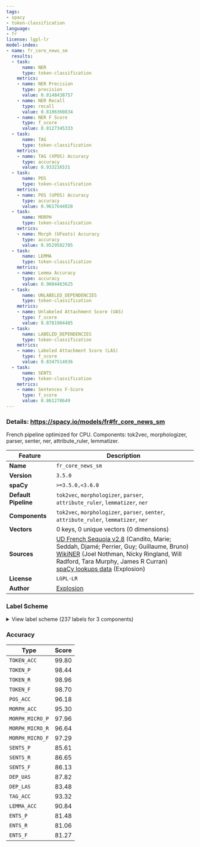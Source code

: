 ```yaml
---
tags:
- spacy
- token-classification
language:
- fr
license: lgpl-lr
model-index:
- name: fr_core_news_sm
  results:
  - task:
      name: NER
      type: token-classification
    metrics:
    - name: NER Precision
      type: precision
      value: 0.8148438757
    - name: NER Recall
      type: recall
      value: 0.8106360834
    - name: NER F Score
      type: f_score
      value: 0.8127345333
  - task:
      name: TAG
      type: token-classification
    metrics:
    - name: TAG (XPOS) Accuracy
      type: accuracy
      value: 0.933216531
  - task:
      name: POS
      type: token-classification
    metrics:
    - name: POS (UPOS) Accuracy
      type: accuracy
      value: 0.9617644028
  - task:
      name: MORPH
      type: token-classification
    metrics:
    - name: Morph (UFeats) Accuracy
      type: accuracy
      value: 0.9529502705
  - task:
      name: LEMMA
      type: token-classification
    metrics:
    - name: Lemma Accuracy
      type: accuracy
      value: 0.9084463625
  - task:
      name: UNLABELED_DEPENDENCIES
      type: token-classification
    metrics:
    - name: Unlabeled Attachment Score (UAS)
      type: f_score
      value: 0.8781984485
  - task:
      name: LABELED_DEPENDENCIES
      type: token-classification
    metrics:
    - name: Labeled Attachment Score (LAS)
      type: f_score
      value: 0.8347514036
  - task:
      name: SENTS
      type: token-classification
    metrics:
    - name: Sentences F-Score
      type: f_score
      value: 0.861278649
---
```

### Details: https://spacy.io/models/fr#fr_core_news_sm

French pipeline optimized for CPU. Components: tok2vec, morphologizer, parser, senter, ner, attribute_ruler, lemmatizer.

| Feature | Description |
| --- | --- |
| **Name** | `fr_core_news_sm` |
| **Version** | `3.5.0` |
| **spaCy** | `>=3.5.0,<3.6.0` |
| **Default Pipeline** | `tok2vec`, `morphologizer`, `parser`, `attribute_ruler`, `lemmatizer`, `ner` |
| **Components** | `tok2vec`, `morphologizer`, `parser`, `senter`, `attribute_ruler`, `lemmatizer`, `ner` |
| **Vectors** | 0 keys, 0 unique vectors (0 dimensions) |
| **Sources** | [UD French Sequoia v2.8](https://github.com/UniversalDependencies/UD_French-Sequoia) (Candito, Marie; Seddah, Djamé; Perrier, Guy; Guillaume, Bruno)<br />[WikiNER](https://figshare.com/articles/Learning_multilingual_named_entity_recognition_from_Wikipedia/5462500) (Joel Nothman, Nicky Ringland, Will Radford, Tara Murphy, James R Curran)<br />[spaCy lookups data](https://github.com/explosion/spacy-lookups-data) (Explosion) |
| **License** | `LGPL-LR` |
| **Author** | [Explosion](https://explosion.ai) |

### Label Scheme

<details>

<summary>View label scheme (237 labels for 3 components)</summary>

| Component | Labels |
| --- | --- |
| **`morphologizer`** | `POS=PROPN`, `Gender=Fem\|Number=Sing\|POS=DET\|PronType=Dem`, `Gender=Fem\|Number=Sing\|POS=NOUN`, `Number=Plur\|POS=PRON\|Person=1`, `Mood=Ind\|Number=Sing\|POS=VERB\|Person=3\|Tense=Pres\|VerbForm=Fin`, `POS=SCONJ`, `POS=ADP`, `Definite=Def\|Gender=Masc\|Number=Sing\|POS=DET\|PronType=Art`, `NumType=Ord\|POS=ADJ`, `Gender=Masc\|Number=Sing\|POS=NOUN`, `POS=PUNCT`, `Gender=Masc\|Number=Sing\|POS=PROPN`, `Number=Plur\|POS=ADJ`, `Gender=Masc\|Number=Plur\|POS=NOUN`, `Definite=Ind\|Gender=Fem\|Number=Sing\|POS=DET\|PronType=Art`, `Number=Sing\|POS=ADJ`, `Mood=Ind\|Number=Sing\|POS=VERB\|Person=3\|Tense=Imp\|VerbForm=Fin`, `POS=ADV`, `Mood=Ind\|Number=Sing\|POS=AUX\|Person=3\|Tense=Past\|VerbForm=Fin`, `Gender=Fem\|Number=Sing\|POS=VERB\|Tense=Past\|VerbForm=Part\|Voice=Pass`, `Definite=Def\|Gender=Fem\|Number=Sing\|POS=DET\|PronType=Art`, `Gender=Fem\|Number=Sing\|POS=PROPN`, `Definite=Def\|Number=Sing\|POS=DET\|PronType=Art`, `NumType=Card\|POS=NUM`, `Definite=Def\|Number=Plur\|POS=DET\|PronType=Art`, `Gender=Masc\|Number=Plur\|POS=ADJ`, `POS=CCONJ`, `Gender=Fem\|Number=Plur\|POS=NOUN`, `Mood=Ind\|Number=Plur\|POS=VERB\|Person=3\|Tense=Past\|VerbForm=Fin`, `Gender=Masc\|Number=Sing\|POS=VERB\|Tense=Past\|VerbForm=Part`, `Gender=Fem\|Number=Plur\|POS=ADJ`, `POS=ADJ`, `Mood=Ind\|Number=Sing\|POS=VERB\|Person=3\|Tense=Past\|VerbForm=Fin`, `POS=PRON\|PronType=Rel`, `Number=Sing\|POS=DET\|Poss=Yes`, `Definite=Def\|Gender=Masc\|Number=Sing\|POS=ADP\|PronType=Art`, `Definite=Def\|Number=Plur\|POS=ADP\|PronType=Art`, `Definite=Ind\|Number=Plur\|POS=DET\|PronType=Art`, `Mood=Ind\|Number=Plur\|POS=AUX\|Person=3\|Tense=Past\|VerbForm=Fin`, `Gender=Masc\|Number=Plur\|POS=VERB\|Tense=Past\|VerbForm=Part\|Voice=Pass`, `Mood=Ind\|Number=Sing\|POS=AUX\|Person=3\|Tense=Pres\|VerbForm=Fin`, `POS=VERB\|VerbForm=Inf`, `Gender=Fem\|Number=Sing\|POS=ADJ`, `Gender=Masc\|Number=Sing\|POS=PRON\|Person=3`, `Number=Plur\|POS=DET`, `Mood=Ind\|Number=Plur\|POS=AUX\|Person=3\|Tense=Pres\|VerbForm=Fin`, `Gender=Masc\|Number=Sing\|POS=ADJ`, `Gender=Masc\|Number=Sing\|POS=DET\|PronType=Dem`, `POS=ADV\|PronType=Int`, `POS=VERB\|Tense=Pres\|VerbForm=Part`, `Gender=Fem\|Number=Sing\|POS=VERB\|Tense=Past\|VerbForm=Part`, `Definite=Ind\|Gender=Masc\|Number=Sing\|POS=DET\|PronType=Art`, `Gender=Masc\|POS=ADJ`, `Mood=Ind\|Number=Plur\|POS=VERB\|Person=3\|Tense=Fut\|VerbForm=Fin`, `Number=Plur\|POS=DET\|Poss=Yes`, `POS=AUX\|VerbForm=Inf`, `Gender=Masc\|Number=Sing\|POS=VERB\|Tense=Past\|VerbForm=Part\|Voice=Pass`, `Gender=Masc\|POS=VERB\|Tense=Past\|VerbForm=Part`, `POS=ADV\|Polarity=Neg`, `Definite=Ind\|Number=Sing\|POS=DET\|PronType=Art`, `Gender=Fem\|Number=Sing\|POS=PRON\|Person=3`, `POS=PRON\|Person=3\|Reflex=Yes`, `Gender=Masc\|POS=NOUN`, `POS=AUX\|Tense=Past\|VerbForm=Part`, `POS=PRON\|Person=3`, `Number=Plur\|POS=NOUN`, `NumType=Ord\|Number=Sing\|POS=ADJ`, `POS=VERB\|Tense=Past\|VerbForm=Part`, `POS=AUX\|Tense=Pres\|VerbForm=Part`, `Gender=Masc\|Number=Plur\|POS=VERB\|Tense=Past\|VerbForm=Part`, `Number=Sing\|POS=PRON\|Person=3`, `Number=Sing\|POS=NOUN`, `Gender=Masc\|Number=Plur\|POS=PRON\|Person=3`, `Mood=Ind\|Number=Plur\|POS=VERB\|Person=3\|Tense=Imp\|VerbForm=Fin`, `Gender=Fem\|NumType=Ord\|Number=Sing\|POS=ADJ`, `Number=Plur\|POS=PROPN`, `Number=Sing\|POS=PROPN`, `Mood=Ind\|Number=Sing\|POS=AUX\|Person=3\|Tense=Imp\|VerbForm=Fin`, `Mood=Ind\|Number=Plur\|POS=VERB\|Person=3\|Tense=Pres\|VerbForm=Fin`, `Gender=Masc\|Number=Plur\|POS=PRON\|PronType=Dem`, `Gender=Masc\|Number=Sing\|POS=DET`, `Gender=Fem\|Number=Sing\|POS=DET\|Poss=Yes`, `Gender=Masc\|POS=PRON`, `POS=NOUN`, `Mood=Ind\|Number=Sing\|POS=VERB\|Person=3\|Tense=Fut\|VerbForm=Fin`, `Mood=Ind\|Number=Sing\|POS=AUX\|Person=3\|Tense=Fut\|VerbForm=Fin`, `Mood=Ind\|Number=Plur\|POS=VERB\|Person=1\|Tense=Pres\|VerbForm=Fin`, `Number=Plur\|POS=PRON`, `Gender=Masc\|NumType=Ord\|Number=Plur\|POS=ADJ`, `Mood=Ind\|Number=Plur\|POS=AUX\|Person=3\|Tense=Fut\|VerbForm=Fin`, `Gender=Fem\|Number=Plur\|POS=VERB\|Tense=Past\|VerbForm=Part\|Voice=Pass`, `Number=Sing\|POS=PRON`, `Number=Sing\|POS=PRON\|PronType=Dem`, `Mood=Ind\|POS=VERB\|VerbForm=Fin`, `Number=Plur\|POS=DET\|PronType=Dem`, `Gender=Masc\|Number=Sing\|POS=PRON\|Person=3\|PronType=Prs`, `Gender=Masc\|Number=Plur\|POS=PRON\|Person=3\|PronType=Prs`, `Gender=Masc\|Number=Sing\|POS=PRON`, `Gender=Masc\|Number=Sing\|POS=PRON\|Person=3\|PronType=Dem`, `Number=Sing\|POS=PRON\|Person=2\|PronType=Prs`, `Gender=Masc\|Number=Sing\|POS=PRON\|PronType=Rel`, `Mood=Ind\|Number=Plur\|POS=AUX\|Person=3\|Tense=Imp\|VerbForm=Fin`, `Mood=Sub\|Number=Sing\|POS=AUX\|Person=3\|Tense=Pres\|VerbForm=Fin`, `Gender=Masc\|NumType=Ord\|Number=Sing\|POS=ADJ`, `POS=PRON`, `POS=NUM`, `Gender=Fem\|POS=NOUN`, `POS=SPACE`, `Gender=Fem\|Number=Plur\|POS=PRON`, `Number=Plur\|POS=PRON\|Person=3`, `Number=Sing\|POS=VERB\|Tense=Past\|VerbForm=Part`, `Number=Sing\|POS=PRON\|Person=1`, `Mood=Ind\|Number=Sing\|POS=VERB\|Person=1\|Tense=Pres\|VerbForm=Fin`, `Mood=Sub\|Number=Sing\|POS=VERB\|Person=3\|Tense=Past\|VerbForm=Fin`, `Gender=Fem\|Number=Sing\|POS=PRON`, `Gender=Fem\|Number=Sing\|POS=PRON\|Person=3\|PronType=Prs`, `Mood=Sub\|Number=Sing\|POS=VERB\|Person=3\|Tense=Pres\|VerbForm=Fin`, `POS=INTJ`, `Number=Plur\|POS=PRON\|Person=2`, `NumType=Card\|POS=PRON`, `Definite=Ind\|Gender=Fem\|Number=Plur\|POS=DET\|PronType=Art`, `Gender=Fem\|Number=Plur\|POS=VERB\|Tense=Past\|VerbForm=Part`, `NumType=Card\|POS=NOUN`, `POS=PRON\|PronType=Int`, `Gender=Fem\|Number=Plur\|POS=PRON\|Person=3`, `Gender=Fem\|Number=Sing\|POS=DET`, `Mood=Cnd\|Number=Sing\|POS=AUX\|Person=3\|Tense=Pres\|VerbForm=Fin`, `Gender=Fem\|Number=Plur\|POS=DET`, `Mood=Sub\|Number=Plur\|POS=VERB\|Person=3\|Tense=Pres\|VerbForm=Fin`, `Definite=Ind\|Gender=Masc\|Number=Plur\|POS=DET\|PronType=Art`, `Mood=Cnd\|Number=Sing\|POS=VERB\|Person=3\|Tense=Pres\|VerbForm=Fin`, `Gender=Masc\|Number=Sing\|POS=PRON\|PronType=Dem`, `Gender=Masc\|Number=Plur\|POS=PROPN`, `Mood=Cnd\|Number=Plur\|POS=VERB\|Person=3\|Tense=Pres\|VerbForm=Fin`, `Gender=Fem\|Number=Sing\|POS=PRON\|PronType=Dem`, `Number=Sing\|POS=DET`, `Gender=Masc\|NumType=Card\|Number=Plur\|POS=NOUN`, `Gender=Fem\|Number=Plur\|POS=PRON\|PronType=Dem`, `Mood=Ind\|POS=VERB\|Person=3\|Tense=Pres\|VerbForm=Fin`, `Gender=Fem\|POS=PRON`, `Gender=Masc\|POS=VERB\|Tense=Past\|VerbForm=Part\|Voice=Pass`, `Gender=Fem\|Number=Sing\|POS=PRON\|PronType=Rel`, `Mood=Ind\|Number=Sing\|POS=AUX\|Person=1\|Tense=Imp\|VerbForm=Fin`, `Mood=Cnd\|Number=Plur\|POS=VERB\|Person=1\|Tense=Pres\|VerbForm=Fin`, `Mood=Ind\|Number=Sing\|POS=AUX\|Person=1\|Tense=Pres\|VerbForm=Fin`, `Gender=Masc\|Number=Sing\|POS=AUX\|Tense=Past\|VerbForm=Part`, `POS=X`, `POS=SYM`, `Mood=Imp\|Number=Plur\|POS=VERB\|Person=2\|Tense=Pres\|VerbForm=Fin`, `Mood=Ind\|Number=Plur\|POS=VERB\|Person=2\|Tense=Pres\|VerbForm=Fin`, `Gender=Masc\|Number=Sing\|POS=DET\|PronType=Int`, `Gender=Fem\|Number=Plur\|POS=DET\|PronType=Int`, `POS=DET`, `Gender=Masc\|Number=Plur\|POS=PRON`, `Mood=Sub\|Number=Plur\|POS=AUX\|Person=3\|Tense=Pres\|VerbForm=Fin`, `Mood=Ind\|POS=VERB\|Person=3\|VerbForm=Fin`, `Number=Sing\|POS=VERB\|Tense=Past\|VerbForm=Part\|Voice=Pass`, `Mood=Cnd\|Number=Plur\|POS=VERB\|Person=2\|Tense=Pres\|VerbForm=Fin`, `Mood=Ind\|Number=Plur\|POS=AUX\|Person=2\|Tense=Pres\|VerbForm=Fin`, `Gender=Fem\|Number=Sing\|POS=DET\|PronType=Int`, `Gender=Masc\|Number=Plur\|POS=DET`, `Gender=Fem\|Number=Plur\|POS=PRON\|PronType=Rel`, `Number=Plur\|POS=VERB\|Tense=Past\|VerbForm=Part\|Voice=Pass`, `Gender=Masc\|Number=Plur\|POS=PRON\|PronType=Rel`, `POS=VERB\|Tense=Past\|VerbForm=Part\|Voice=Pass`, `Gender=Fem\|NumType=Ord\|Number=Plur\|POS=ADJ`, `Mood=Ind\|Number=Plur\|POS=VERB\|Person=2\|Tense=Fut\|VerbForm=Fin`, `Mood=Imp\|POS=VERB\|Tense=Pres\|VerbForm=Fin`, `Number=Plur\|POS=PRON\|Person=2\|Reflex=Yes`, `Mood=Cnd\|Number=Sing\|POS=VERB\|Person=1\|Tense=Pres\|VerbForm=Fin`, `Number=Plur\|POS=PRON\|Person=1\|Reflex=Yes`, `Gender=Masc\|NumType=Card\|Number=Sing\|POS=NOUN`, `Mood=Ind\|Number=Plur\|POS=AUX\|Person=1\|Tense=Pres\|VerbForm=Fin`, `Mood=Ind\|Number=Plur\|POS=AUX\|Person=1\|Tense=Fut\|VerbForm=Fin`, `Mood=Ind\|Number=Plur\|POS=VERB\|Person=1\|Tense=Fut\|VerbForm=Fin`, `Number=Sing\|POS=PRON\|Person=1\|Reflex=Yes`, `Mood=Ind\|Number=Plur\|POS=VERB\|Person=1\|Tense=Imp\|VerbForm=Fin`, `Mood=Ind\|Number=Plur\|POS=AUX\|Person=1\|Tense=Imp\|VerbForm=Fin`, `Mood=Ind\|Number=Sing\|POS=VERB\|Person=1\|Tense=Imp\|VerbForm=Fin`, `Mood=Sub\|Number=Sing\|POS=VERB\|Person=1\|Tense=Pres\|VerbForm=Fin`, `Gender=Masc\|POS=PROPN`, `Mood=Cnd\|Number=Plur\|POS=AUX\|Person=3\|Tense=Pres\|VerbForm=Fin`, `Number=Plur\|POS=PRON\|Person=1\|PronType=Prs`, `Mood=Sub\|Number=Sing\|POS=AUX\|Person=1\|Tense=Pres\|VerbForm=Fin`, `Number=Plur\|POS=PRON\|Person=2\|PronType=Prs`, `Mood=Ind\|Number=Sing\|POS=VERB\|Person=1\|Tense=Fut\|VerbForm=Fin`, `Gender=Fem\|Number=Plur\|POS=PRON\|Person=3\|PronType=Prs`, `Number=Sing\|POS=PRON\|Person=1\|PronType=Prs`, `Mood=Cnd\|Number=Sing\|POS=AUX\|Person=1\|Tense=Pres\|VerbForm=Fin`, `Mood=Sub\|Number=Plur\|POS=AUX\|Person=1\|Tense=Pres\|VerbForm=Fin`, `Mood=Imp\|Number=Plur\|POS=VERB\|Person=1\|Tense=Pres\|VerbForm=Fin`, `Mood=Sub\|Number=Plur\|POS=AUX\|Person=2\|Tense=Pres\|VerbForm=Fin`, `Mood=Ind\|Number=Plur\|POS=VERB\|Person=2\|Tense=Imp\|VerbForm=Fin`, `Mood=Ind\|Number=Sing\|POS=AUX\|Person=2\|Tense=Imp\|VerbForm=Fin`, `Number=Plur\|POS=VERB\|Tense=Past\|VerbForm=Part`, `Gender=Fem\|Number=Plur\|POS=PROPN`, `Gender=Masc\|NumType=Card\|POS=NUM` |
| **`parser`** | `ROOT`, `acl`, `acl:relcl`, `advcl`, `advmod`, `amod`, `appos`, `aux:pass`, `aux:tense`, `case`, `cc`, `ccomp`, `conj`, `cop`, `dep`, `det`, `expl:comp`, `expl:pass`, `expl:subj`, `fixed`, `flat:foreign`, `flat:name`, `iobj`, `mark`, `nmod`, `nsubj`, `nsubj:pass`, `nummod`, `obj`, `obl:agent`, `obl:arg`, `obl:mod`, `parataxis`, `punct`, `vocative`, `xcomp` |
| **`ner`** | `LOC`, `MISC`, `ORG`, `PER` |

</details>

### Accuracy

| Type | Score |
| --- | --- |
| `TOKEN_ACC` | 99.80 |
| `TOKEN_P` | 98.44 |
| `TOKEN_R` | 98.96 |
| `TOKEN_F` | 98.70 |
| `POS_ACC` | 96.18 |
| `MORPH_ACC` | 95.30 |
| `MORPH_MICRO_P` | 97.96 |
| `MORPH_MICRO_R` | 96.64 |
| `MORPH_MICRO_F` | 97.29 |
| `SENTS_P` | 85.61 |
| `SENTS_R` | 86.65 |
| `SENTS_F` | 86.13 |
| `DEP_UAS` | 87.82 |
| `DEP_LAS` | 83.48 |
| `TAG_ACC` | 93.32 |
| `LEMMA_ACC` | 90.84 |
| `ENTS_P` | 81.48 |
| `ENTS_R` | 81.06 |
| `ENTS_F` | 81.27 |